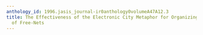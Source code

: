 ```yaml
---
anthology_id: 1996.jasis_journal-ir0anthology0volumeA47A12.3
title: The Effectiveness of the Electronic City Metaphor for Organizing the Menus
  of Free-Nets
---
```

